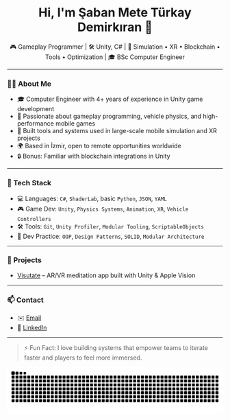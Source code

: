 <h1 align="center">Hi, I'm Şaban Mete Türkay Demirkıran 👋</h1>

<p align="center">
🎮 Gameplay Programmer | 🛠️ Unity, C# | 🚀 Simulation • XR • Blockchain • Tools • Optimization | 🎓 BSc Computer Engineer
</p>

---

### 👨‍💻 About Me

- 🎓 Computer Engineer with 4+ years of experience in Unity game development  
- 🧠 Passionate about  gameplay programming, vehicle physics, and high-performance mobile games  
- 🚀 Built tools and systems used in large-scale mobile simulation and XR projects  
- 🌍 Based in İzmir, open to remote opportunities worldwide  
- 🔒 Bonus: Familiar with blockchain integrations in Unity

---

### 🔧 Tech Stack

- 💻 Languages: `C#`, `ShaderLab`, basic `Python`, `JSON`, `YAML`
- 🎮 Game Dev: `Unity`, `Physics Systems`, `Animation`, `XR`, `Vehicle Controllers`
- 🛠️ Tools: `Git`, `Unity Profiler`, `Modular Tooling`, `ScriptableObjects`
- 🧪 Dev Practice: `OOP`, `Design Patterns`, `SOLID`, `Modular Architecture`

---

### 🚀 Projects

- [Visutate](https://visutate.com/) – AR/VR meditation app built with Unity & Apple Vision  
---

### 📫 Contact

- ✉️ [Email](mailto:meteturkay00@gmail.com)
- 💼 [LinkedIn](https://linkedin.com/in/sabanmete)

---

> ⚡ Fun Fact: I love building systems that empower teams to iterate faster and players to feel more immersed.


<!---
sbmeteturkay/sbmeteturkay is a ✨ special ✨ repository because its `README.md` (this file) appears on your GitHub profile.
You can click the Preview link to take a look at your changes.
--->
<picture>
  <source media="(prefers-color-scheme: dark)" srcset="https://raw.githubusercontent.com/sbmeteturkay/sbmeteturkay/output/github-contribution-grid-snake-dark.svg">
  <source media="(prefers-color-scheme: light)" srcset="https://raw.githubusercontent.com/sbmeteturkay/sbmeteturkay/output/github-contribution-grid-snake.svg">
  <img alt="github contribution grid snake animation" src="https://raw.githubusercontent.com/sbmeteturkay/sbmeteturkay/output/github-contribution-grid-snake.svg">
</picture>
